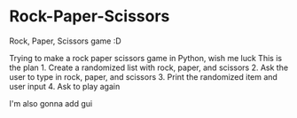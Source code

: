 # Rock-Paper-Scissors

Rock, Paper, Scissors game :D


Trying to make a rock paper scissors game in Python, wish me luck
This is the plan
	1.	Create a randomized list with rock, paper, and scissors
	2.	Ask the user to type in rock, paper, and scissors
	3.	Print the randomized item and user input
	4.	Ask to play again
 
I'm also gonna add gui 
